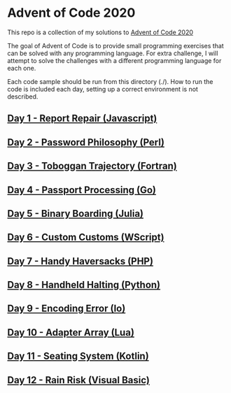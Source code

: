 # Advent of Code 2020

This repo is a collection of my solutions to [Advent of Code 2020](https://adventofcode.com/2020)

The goal of Advent of Code is to provide small programming exercises that can be solved with any programming language. For extra challenge, I will attempt to solve the challenges with a different programming language for each one.

Each code sample should be run from this directory (./). How to run the code is included each day, setting up a correct environment is not described.

## [Day 1 - Report Repair (Javascript)](./day1.md)
## [Day 2 - Password Philosophy (Perl)](./day2.md)
## [Day 3 - Toboggan Trajectory (Fortran)](./day3.md)
## [Day 4 - Passport Processing (Go)](./day4.md)
## [Day 5 - Binary Boarding (Julia)](./day5.md)
## [Day 6 - Custom Customs (WScript)](./day6.md)
## [Day 7 - Handy Haversacks (PHP)](./day7.md)
## [Day 8 - Handheld Halting (Python)](./day8.md)
## [Day 9 - Encoding Error (Io)](./day9.md)
## [Day 10 - Adapter Array (Lua)](./day10.md)
## [Day 11 - Seating System (Kotlin)](./day11.md)
## [Day 12 - Rain Risk (Visual Basic)](./day12.md)
